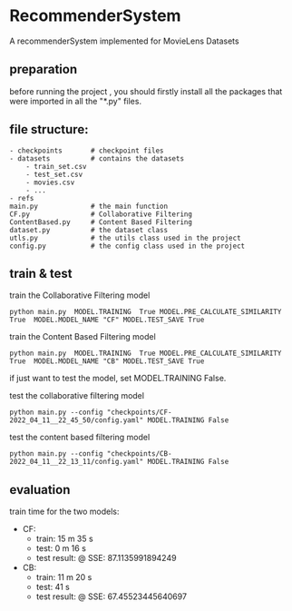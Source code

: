 # RecommenderSystem
A recommenderSystem implemented for MovieLens Datasets

## preparation

before running  the  project , you should firstly install all the packages that were imported in all the "*.py" files. 

## file structure:
```
- checkpoints       # checkpoint files
- datasets          # contains the datasets
    - train_set.csv 
    - test_set.csv
    - movies.csv
    - ...
- refs 
main.py             # the main function 
CF.py               # Collaborative Filtering 
ContentBased.py     # Content Based Filtering
dataset.py          # the dataset class
utls.py             # the utils class used in the project
config.py           # the config class used in the project
```

## train & test
train the Collaborative Filtering model
```
python main.py  MODEL.TRAINING  True MODEL.PRE_CALCULATE_SIMILARITY True  MODEL.MODEL_NAME "CF" MODEL.TEST_SAVE True
```

train the Content Based Filtering model
```
python main.py  MODEL.TRAINING  True MODEL.PRE_CALCULATE_SIMILARITY True  MODEL.MODEL_NAME "CB" MODEL.TEST_SAVE True
```
if just want to test the model, set MODEL.TRAINING False.

test the collaborative filtering model
```
python main.py --config "checkpoints/CF-2022_04_11__22_45_50/config.yaml" MODEL.TRAINING False
```

test the content based filtering model
```
python main.py --config "checkpoints/CB-2022_04_11__22_13_11/config.yaml" MODEL.TRAINING False
```

## evaluation
train time for the two models: 

- CF: 
    - train: 15 m 35 s 
    - test: 0 m  16 s
    - test result: @ SSE: 87.1135991894249
- CB:
    - train: 11 m 20 s 
    - test: 41 s
    - test result: @ SSE: 67.45523445640697
